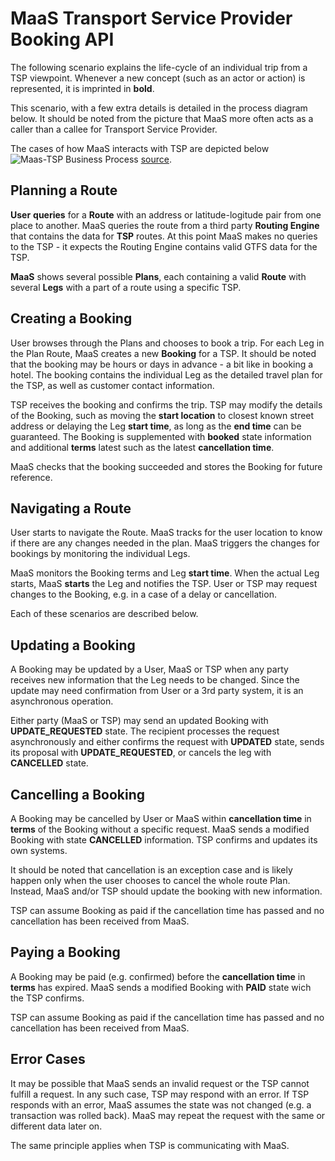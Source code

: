 # MaaS Transport Service Provider Booking API

The following scenario explains the life-cycle of an individual trip
from a TSP viewpoint. Whenever a new concept (such as an actor or action)
is represented, it is imprinted in **bold**.

This scenario, with a few extra details is detailed in the process diagram
below. It should be noted from the picture that MaaS more often acts as a
caller than a callee for Transport Service Provider. 

The cases of how MaaS interacts with TSP are depicted below
![Maas-TSP Business Process](https://cdn.rawgit.com/maas-alliance/apis/master/docs/booking-process.svg)
[source](https://github.com/maas-alliance/apis/blob/master/docs/booking-process.svg "MaaS-TSP Business Process").

## Planning a Route

**User** **queries** for a **Route** with an address or latitude-logitude
pair from one place to another. MaaS queries the route from a third party
**Routing Engine** that contains the data for **TSP** routes. At this point
MaaS makes no queries to the TSP - it expects the Routing Engine contains 
valid GTFS data for the TSP.

**MaaS** shows several possible **Plans**, each containing a valid
**Route** with several **Legs** with a part of a route using a specific
TSP.

## Creating a Booking

User browses through the Plans and chooses to book a trip. For each Leg
in the Plan Route, MaaS creates a new **Booking** for a TSP.
It should be noted that the booking may be hours or days in
advance - a bit like in booking a hotel. The booking contains the
individual Leg as the detailed travel plan for the TSP, as well as
customer contact information.

TSP receives the booking and confirms the trip. TSP may modify the details
of the Booking, such as moving the **start location** to closest known
street address or delaying the Leg **start time**, as long as the
**end time** can be guaranteed. The Booking is supplemented with
**booked** state information and additional **terms** latest such as
the latest **cancellation time**.

MaaS checks that the booking succeeded and stores the Booking for future
reference.

## Navigating a Route

User starts to navigate the Route. MaaS tracks for the user location to
know if there are any changes needed in the plan. MaaS triggers the changes
for bookings by monitoring the individual Legs.

MaaS monitors the Booking terms and Leg **start time**.
When the actual Leg starts, MaaS **starts** the Leg and notifies the TSP.
User or TSP may request changes to the Booking, e.g. in a case of a delay
or cancellation.

Each of these scenarios are described below.

## Updating a Booking

A Booking may be updated by a User, MaaS or TSP when any party receives
new information that the Leg needs to be changed. Since the update may need
confirmation from User or a 3rd party system, it is an asynchronous
operation.

Either party (MaaS or TSP) may send an updated Booking with
**UPDATE_REQUESTED** state. The recipient processes the request
asynchronously and either confirms the request with **UPDATED** state,
sends its proposal with **UPDATE_REQUESTED**, or cancels the leg with
**CANCELLED** state.

## Cancelling a Booking

A Booking may be cancelled by User or MaaS within **cancellation time** in
**terms** of the Booking without a specific request. MaaS sends a modified
Booking with state **CANCELLED** information. TSP confirms and updates its
own systems.

It should be noted that cancellation is an exception case and is likely
happen only when the user chooses to cancel the whole route Plan.
Instead, MaaS and/or TSP should update the booking with new information.

TSP can assume Booking as paid if the cancellation time has passed and no
cancellation has been received from MaaS.

## Paying a Booking

A Booking may be paid (e.g. confirmed) before the **cancellation time**
in **terms** has expired. MaaS sends a modified Booking with **PAID**
state wich the TSP confirms.

TSP can assume Booking as paid if the cancellation time has passed and no
cancellation has been received from MaaS.

## Error Cases

It may be possible that MaaS sends an invalid request or the TSP cannot
fulfill a request. In any such case, TSP may respond with an error. If
TSP responds with an error, MaaS assumes the state was not changed (e.g.
a transaction was rolled back). MaaS may repeat the request
with the same or different data later on.

The same principle applies when TSP is communicating with MaaS.
